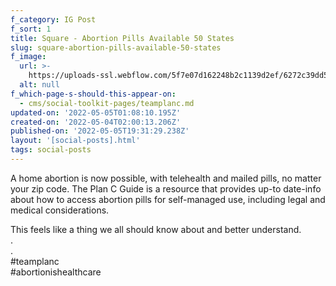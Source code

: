 ```yaml
---
f_category: IG Post
f_sort: 1
title: Square - Abortion Pills Available 50 States
slug: square-abortion-pills-available-50-states
f_image:
  url: >-
    https://uploads-ssl.webflow.com/5f7e07d162248b2c1139d2ef/6272c39dd54f033f516ff5b4_Instagram%20story%20-%2021.png
  alt: null
f_which-page-s-should-this-appear-on:
  - cms/social-toolkit-pages/teamplanc.md
updated-on: '2022-05-05T01:08:10.195Z'
created-on: '2022-05-04T02:00:13.206Z'
published-on: '2022-05-05T19:31:29.238Z'
layout: '[social-posts].html'
tags: social-posts
---
```


A home abortion is now possible, with telehealth and mailed pills, no matter your zip code. The Plan C Guide is a resource that provides up-to date-info about how to access abortion pills for self-managed use, including legal and medical considerations.

This feels like a thing we all should know about and better understand.  
.  
.[  
](https://www.instagram.com/explore/tags/mybodymychoice/)#teamplanc  
#abortionishealthcare
